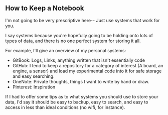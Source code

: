 ## How to Keep a Notebook

I'm not going to be very prescriptive here-- Just use systems that work for you.

I say systems because you're hopefully going to be holding onto lots of types of data, and there is no one perfect system for storing it all.

For example, I'll give an overview of my personal systems:

* GitBook: Logs, Links, anything written that isn't essentially code
* GitHub: I tend to keep a repository for a category of interest \(A board, an engine, a sensor\) and load my experimental code into it for safe storage and easy searching.
* OneNote: Private thoughts, things I want to write by hand or draw.
* Pinterest: Inspiration

If I had to offer some tips as to what systems you should use to store your data, I'd say it should be easy to backup, easy to search, and easy to access in less than ideal conditions \(no wifi, for instance\).

